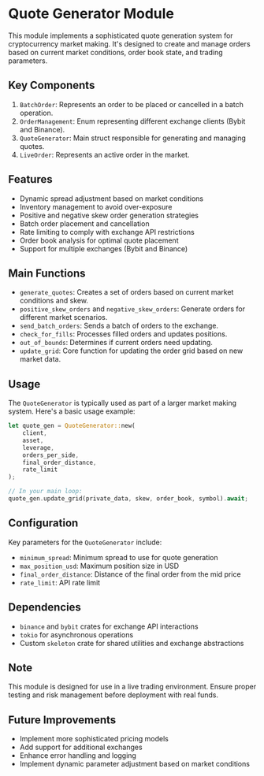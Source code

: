 # Quote Generator Module

This module implements a sophisticated quote generation system for cryptocurrency market making. It's designed to create and manage orders based on current market conditions, order book state, and trading parameters.

## Key Components

1. `BatchOrder`: Represents an order to be placed or cancelled in a batch operation.
2. `OrderManagement`: Enum representing different exchange clients (Bybit and Binance).
3. `QuoteGenerator`: Main struct responsible for generating and managing quotes.
4. `LiveOrder`: Represents an active order in the market.

## Features

- Dynamic spread adjustment based on market conditions
- Inventory management to avoid over-exposure
- Positive and negative skew order generation strategies
- Batch order placement and cancellation
- Rate limiting to comply with exchange API restrictions
- Order book analysis for optimal quote placement
- Support for multiple exchanges (Bybit and Binance)

## Main Functions

- `generate_quotes`: Creates a set of orders based on current market conditions and skew.
- `positive_skew_orders` and `negative_skew_orders`: Generate orders for different market scenarios.
- `send_batch_orders`: Sends a batch of orders to the exchange.
- `check_for_fills`: Processes filled orders and updates positions.
- `out_of_bounds`: Determines if current orders need updating.
- `update_grid`: Core function for updating the order grid based on new market data.

## Usage

The `QuoteGenerator` is typically used as part of a larger market making system. Here's a basic usage example:

```rust
let quote_gen = QuoteGenerator::new(
    client,
    asset,
    leverage,
    orders_per_side,
    final_order_distance,
    rate_limit
);

// In your main loop:
quote_gen.update_grid(private_data, skew, order_book, symbol).await;
```

## Configuration

Key parameters for the `QuoteGenerator` include:
- `minimum_spread`: Minimum spread to use for quote generation
- `max_position_usd`: Maximum position size in USD
- `final_order_distance`: Distance of the final order from the mid price
- `rate_limit`: API rate limit

## Dependencies

- `binance` and `bybit` crates for exchange API interactions
- `tokio` for asynchronous operations
- Custom `skeleton` crate for shared utilities and exchange abstractions

## Note

This module is designed for use in a live trading environment. Ensure proper testing and risk management before deployment with real funds.

## Future Improvements

- Implement more sophisticated pricing models
- Add support for additional exchanges
- Enhance error handling and logging
- Implement dynamic parameter adjustment based on market conditions
